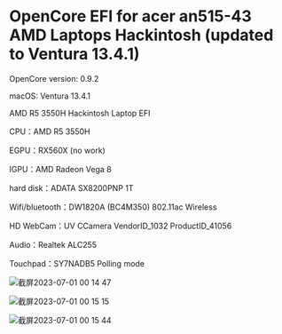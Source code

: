 # OpenCore EFI for acer an515-43 AMD Laptops Hackintosh (updated to Ventura 13.4.1)
OpenCore version: 0.9.2

macOS: Ventura 13.4.1

AMD R5 3550H Hackintosh Laptop EFI

CPU：AMD R5 3550H

EGPU：RX560X (no work)

IGPU：AMD Radeon Vega 8

hard disk：ADATA SX8200PNP 1T

Wifi/bluetooth：DW1820A (BC4M350) 802.11ac Wireless

HD WebCam：UV CCamera VendorID_1032 ProductID_41056

Audio：Realtek ALC255

Touchpad：SY7NADB5 Polling mode

![截屏2023-07-01 00 14 47](https://github.com/tirpitzde/acer-an515-43_laptop_hackintosh-AMD/assets/24861849/ff5bd603-9b60-46a1-954a-be56f5d95ea4)

![截屏2023-07-01 00 15 15](https://github.com/tirpitzde/acer-an515-43_laptop_hackintosh-AMD/assets/24861849/1fe3c430-056f-4e66-a64f-61d3e1882606)

![截屏2023-07-01 00 15 44](https://github.com/tirpitzde/acer-an515-43_laptop_hackintosh-AMD/assets/24861849/7fcf627b-abdb-4385-ada0-46e1dffd20aa)

